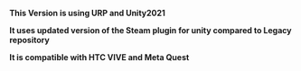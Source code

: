**This Version is using URP and Unity2021**

**It uses updated version of the Steam plugin for unity compared to Legacy repository**

**It is compatible with HTC VIVE and Meta Quest**
